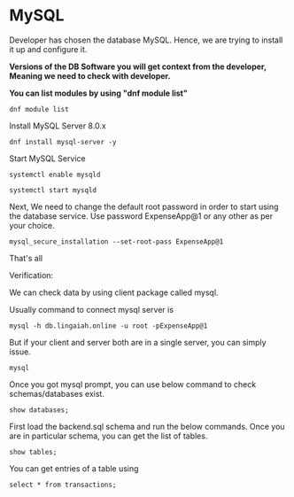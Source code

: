 # MySQL

Developer has chosen the database MySQL. Hence, we are trying to install it up and configure it.

**Versions of the DB Software you will get context from the developer, Meaning we need to check with developer.**

**You can list modules by using "dnf module list"**
```
dnf module list
```

Install MySQL Server 8.0.x

```
dnf install mysql-server -y
```

Start MySQL Service

```
systemctl enable mysqld
```
```
systemctl start mysqld
```

Next, We need to change the default root password in order to start using the database service. Use password ExpenseApp@1 or any other as per your choice.

```
mysql_secure_installation --set-root-pass ExpenseApp@1
```
That's all



Verification:

We can check data by using client package called mysql.

Usually command to connect mysql server is
```
mysql -h db.lingaiah.online -u root -pExpenseApp@1
```
But if your client and server both are in a single server, you can simply issue.
```
mysql
```
Once you got mysql prompt, you can use below command to check schemas/databases exist.
```
show databases;
```

First load the backend.sql schema and run the below commands.
Once you are in particular schema, you can get the list of tables.
```
show tables;
```
You can get entries of a table using
```
select * from transactions;
```